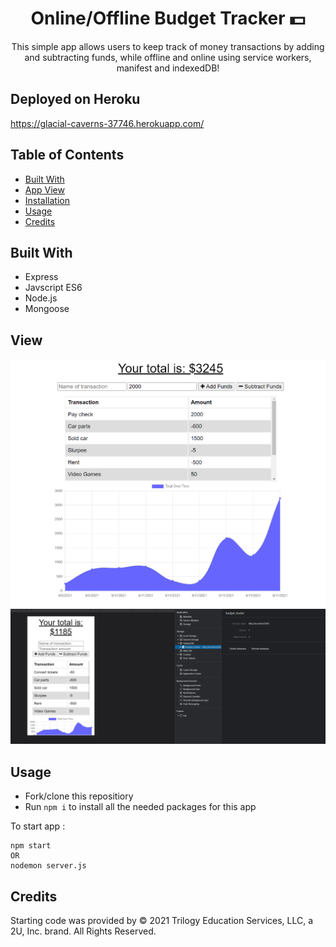 # <h1 align='center'> Online/Offline Budget Tracker 💵 </h1>
<p align='center'> This simple app allows users to keep track of money transactions by adding and subtracting funds, while offline and online using service workers, manifest and indexedDB! </p>

## Deployed on Heroku
https://glacial-caverns-37746.herokuapp.com/

## Table of Contents 
- [Built With](#built-with)
- [App View](#view)
- [Installation](#installation)
- [Usage](#usage)
- [Credits](#credits)

## Built With
* Express
* Javscript ES6
* Node.js
* Mongoose

## View
![budgettracker](./assets/images/budgetTracker.png)
![indexedDB](./assets/images/indexeddb.png)

## Usage 
* Fork/clone this repositiory
* Run ``` npm i ``` to install all the needed packages for this app

To start app :

``` 
npm start
OR
nodemon server.js
```

## Credits 
Starting code was provided by © 2021 Trilogy Education Services, LLC, a 2U, Inc. brand. All Rights Reserved.